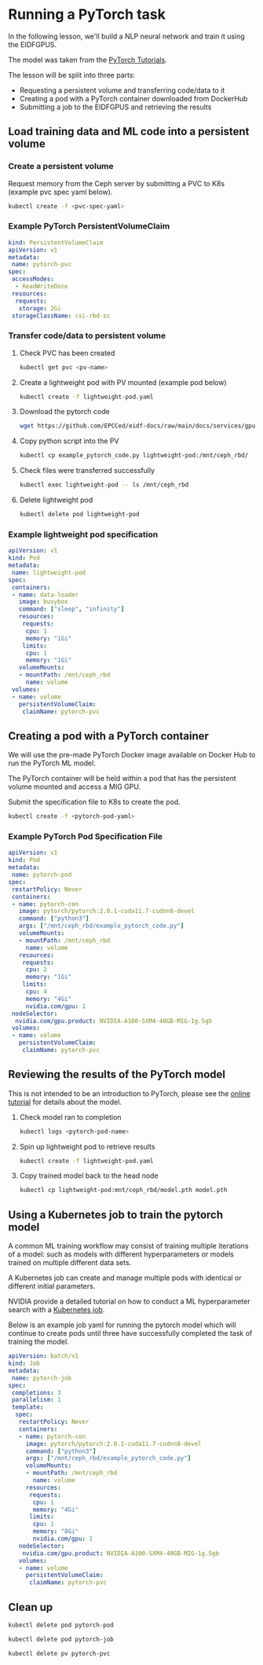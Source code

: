 # Running a PyTorch task

In the following lesson, we'll build a NLP neural network and train it using the EIDFGPUS.

The model was taken from the [PyTorch Tutorials](https://pytorch.org/tutorials/beginner/basics/quickstart_tutorial.html).

The lesson will be split into three parts:

-   Requesting a persistent volume and transferring code/data to it
-   Creating a pod with a PyTorch container downloaded from DockerHub
-   Submitting a job to the EIDFGPUS and retrieving the results

## Load training data and ML code into a persistent volume

### Create a persistent volume

Request memory from the Ceph server by submitting a PVC to K8s (example pvc spec yaml below).

``` bash
kubectl create -f <pvc-spec-yaml>
```

### Example PyTorch PersistentVolumeClaim

``` yaml
kind: PersistentVolumeClaim
apiVersion: v1
metadata:
 name: pytorch-pvc
spec:
 accessModes:
  - ReadWriteOnce
 resources:
  requests:
   storage: 2Gi
 storageClassName: csi-rbd-sc
```

### Transfer code/data to persistent volume

1.  Check PVC has been created

    ``` bash
    kubectl get pvc <pv-name>
    ```

2.  Create a lightweight pod with PV mounted (example pod below)

    ``` bash
    kubectl create -f lightweight-pod.yaml
    ```

3.  Download the pytorch code

    ``` bash
    wget https://github.com/EPCCed/eidf-docs/raw/main/docs/services/gpuservice/training/resources/example_pytorch_code.py
    ```

4.  Copy python script into the PV

    ``` bash
    kubectl cp example_pytorch_code.py lightweight-pod:/mnt/ceph_rbd/
    ```

5.  Check files were transferred successfully

    ``` bash
    kubectl exec lightweight-pod -- ls /mnt/ceph_rbd
    ```

6.  Delete lightweight pod

    ``` bash
    kubectl delete pod lightweight-pod
    ```

### Example lightweight pod specification

``` yaml
apiVersion: v1
kind: Pod
metadata:
 name: lightweight-pod
spec:
 containers:
 - name: data-loader
   image: busybox
   command: ["sleep", "infinity"]
   resources:
    requests:
     cpu: 1
     memory: "1Gi"
    limits:
     cpu: 1
     memory: "1Gi"
   volumeMounts:
   - mountPath: /mnt/ceph_rbd
     name: volume
 volumes:
 - name: volume
   persistentVolumeClaim:
    claimName: pytorch-pvc
```

## Creating a pod with a PyTorch container

We will use the pre-made PyTorch Docker image available on Docker Hub to run the PyTorch ML model.

The PyTorch container will be held within a pod that has the persistent volume mounted and access a MIG GPU.

Submit the specification file to K8s to create the pod.

``` bash
kubectl create -f <pytorch-pod-yaml>
```

### Example PyTorch Pod Specification File

``` yaml
apiVersion: v1
kind: Pod
metadata:
 name: pytorch-pod
spec:
 restartPolicy: Never
 containers:
 - name: pytorch-con
   image: pytorch/pytorch:2.0.1-cuda11.7-cudnn8-devel
   command: ["python3"]
   args: ["/mnt/ceph_rbd/example_pytorch_code.py"]
   volumeMounts:
   - mountPath: /mnt/ceph_rbd
     name: volume
   resources:
    requests:
     cpu: 2
     memory: "1Gi"
    limits:
     cpu: 4
     memory: "4Gi"
     nvidia.com/gpu: 1
 nodeSelector:
  nvidia.com/gpu.product: NVIDIA-A100-SXM4-40GB-MIG-1g.5gb
 volumes:
 - name: volume
   persistentVolumeClaim:
    claimName: pytorch-pvc
```

## Reviewing the results of the PyTorch model

This is not intended to be an introduction to PyTorch, please see the [online tutorial](https://pytorch.org/tutorials/intermediate/torchvision_tutorial.html) for details about the model.

1.  Check model ran to completion

    ``` bash
    kubectl logs <pytorch-pod-name>
    ```

2.  Spin up lightweight pod to retrieve results

    ``` bash
    kubectl create -f lightweight-pod.yaml
    ```

3.  Copy trained model back to the head node

    ``` bash
    kubectl cp lightweight-pod:mnt/ceph_rbd/model.pth model.pth
    ```

## Using a Kubernetes job to train the pytorch model

A common ML training workflow may consist of training multiple iterations of a model: such as models with different hyperparameters or models trained on multiple different data sets.

A Kubernetes job can create and manage multiple pods with identical or different initial parameters.

NVIDIA provide a detailed tutorial on how to conduct a ML hyperparameter search with a [Kubernetes job](https://developer.nvidia.com/blog/kubernetes-ai-hyperparameter-search-experiments/).

Below is an example job yaml for running the pytorch model which will continue to create pods until three have successfully completed the task of training the model.

``` yaml
apiVersion: batch/v1
kind: Job
metadata:
 name: pytorch-job
spec:
 completions: 3
 parallelism: 1
 template:
  spec:
   restartPolicy: Never
   containers:
   - name: pytorch-con
     image: pytorch/pytorch:2.0.1-cuda11.7-cudnn8-devel
     command: ["python3"]
     args: ["/mnt/ceph_rbd/example_pytorch_code.py"]
     volumeMounts:
     - mountPath: /mnt/ceph_rbd
       name: volume
     resources:
      requests:
       cpu: 1
       memory: "4Gi"
      limits:
       cpu: 1
       memory: "8Gi"
       nvidia.com/gpu: 1
   nodeSelector:
    nvidia.com/gpu.product: NVIDIA-A100-SXM4-40GB-MIG-1g.5gb
   volumes:
   - name: volume
     persistentVolumeClaim:
      claimName: pytorch-pvc
```

## Clean up

``` bash
kubectl delete pod pytorch-pod

kubectl delete pod pytorch-job

kubectl delete pv pytorch-pvc
```
